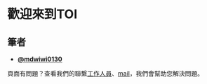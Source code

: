 # 歡迎來到TOI



## 筆者
- **[@mdwiwi0130](https://github.com/mdwiwi0130)**

頁面有問題？查看我們的聯繫[工作人員](https://www.facebook.com/profile.php?id=100010246299107)、[mail](mdwiwi0130@gmail.com)，我們會幫助您解決問題。
